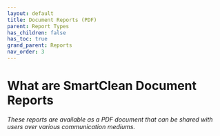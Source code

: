 ```yaml
---
layout: default
title: Document Reports (PDF)
parent: Report Types
has_children: false
has_toc: true
grand_parent: Reports
nav_order: 3
---
```


# What are SmartClean Document Reports
*These reports are available as a PDF document that can be shared with users over various communication mediums.*